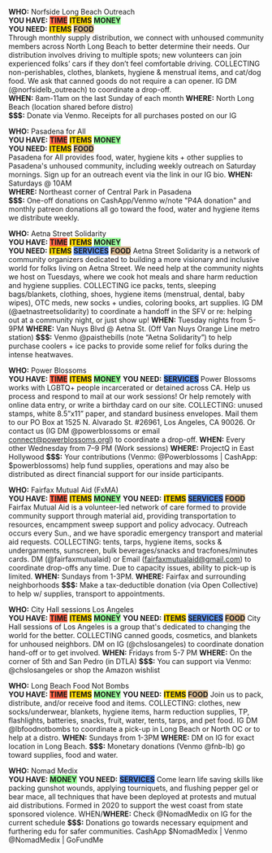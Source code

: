 **WHO:** Norfside Long Beach Outreach  
**YOU HAVE:** **<span style="background-color: tomato">TIME</span>** **<span style="background-color: gold">ITEMS</span>** **<span style="background-color: palegreen">MONEY</span>**  
**YOU NEED:** **<span style="background-color: gold">ITEMS</span>** **<span style="background-color: tan">FOOD</span>**  
Through monthly supply distribution, we connect with unhoused community members across North Long Beach to better determine their needs. Our distribution involves driving to multiple spots; new volunteers can join experienced folks’ cars if they don’t feel comfortable driving. COLLECTING non-perishables, clothes, blankets, hygiene & menstrual items, and cat/dog food. We ask that canned goods do not require a can opener. IG DM (@norfsidelb_outreach) to coordinate a drop-off.  
**WHEN:** 8am-11am on the last Sunday of each month 
**WHERE:** North Long Beach (location shared before distro)  
**$$$:** Donate via Venmo. Receipts for all purchases posted on our IG

**WHO:** Pasadena for All  
**YOU HAVE:** **<span style="background-color: tomato">TIME</span>** **<span style="background-color: gold">ITEMS</span>** **<span style="background-color: palegreen">MONEY</span>**  
**YOU NEED:** **<span style="background-color: gold">ITEMS</span>** **<span style="background-color: tan">FOOD</span>**  
Pasadena for All provides food, water, hygiene kits + other supplies to Pasadena's unhoused community, including weekly outreach on Saturday mornings. Sign up for an outreach event via the link in our IG bio. 
**WHEN:** Saturdays @ 10AM  
**WHERE:** Northeast corner of Central Park in Pasadena  
**$$$:** One-off donations on CashApp/Venmo w/note "P4A donation" and monthly patreon donations all go toward the food, water and hygiene items we distribute weekly.

**WHO:** Aetna Street Solidarity  
**YOU HAVE:** **<span style="background-color: tomato">TIME</span>** **<span style="background-color: gold">ITEMS</span>** **<span style="background-color: palegreen">MONEY</span>**  
**YOU NEED:** **<span style="background-color: gold">ITEMS</span>** **<span style="background-color: cornflowerblue">SERVICES</span>** **<span style="background-color: tan">FOOD</span>** 
Aetna Street Solidarity is a network of community organizers dedicated to building a more visionary and inclusive world for folks living on Aetna Street. We need help at the community nights we host on Tuesdays, where we cook hot meals and share harm reduction and hygiene supplies. COLLECTING ice packs, tents, sleeping bags/blankets, clothing, shoes, hygiene items (menstrual, dental, baby wipes), OTC meds, new socks + undies, coloring books, art supplies. IG DM (@aetnastreetsolidarity) to coordinate a handoff in the SFV or re: helping out at a community night, or just show up!
**WHEN:** Tuesday nights from 5-9PM 
**WHERE:** Van Nuys Blvd @ Aetna St. (Off Van Nuys Orange Line metro station)
**$$$:** Venmo @paisthebills (note “Aetna Solidarity”) to help purchase coolers + ice packs to provide some relief for folks during the intense heatwaves. 

**WHO:** Power Blossoms  
**YOU HAVE:** **<span style="background-color: tomato">TIME</span>** **<span style="background-color: gold">ITEMS</span>** **<span style="background-color: palegreen">MONEY</span>**
**YOU NEED:** **<span style="background-color: cornflowerblue">SERVICES</span>** 
Power Blossoms works with LGBTQ+ people incarcerated or detained across CA. Help us process and respond to mail at our work sessions! Or help remotely with online data entry, or write a birthday card on our site. COLLECTING: unused stamps, white 8.5”x11” paper, and standard business envelopes. Mail them to our PO Box at 1525 N. Alvarado St. #26961, Los Angeles, CA 90026. Or contact us (IG DM @powerblossoms or email connect@powerblossoms.orgl) to coordinate a drop-off. 
**WHEN:** Every other Wednesday from 7–9 PM (Work sessions)
**WHERE:** ProjectQ in East Hollywood
**$$$:** Your contributions (Venmo: @Powerblossoms | CashApp: $powerblossoms) help fund supplies, operations and may also be distributed as direct financial support for our inside participants. 

**WHO:** Fairfax Mutual Aid (FxMA)  
**YOU HAVE:** **<span style="background-color: tomato">TIME</span>** **<span style="background-color: gold">ITEMS</span>** **<span style="background-color: palegreen">MONEY</span>**
**YOU NEED:** **<span style="background-color: gold">ITEMS</span>** **<span style="background-color: cornflowerblue">SERVICES</span>** **<span style="background-color: tan">FOOD</span>** 
Fairfax Mutual Aid is a volunteer-led network of care formed to provide community support through material aid, providing transportation to resources, encampment sweep support and policy advocacy.
Outreach occurs every Sun., and we have sporadic emergency transport and material aid requests. COLLECTING: tents, tarps, hygiene items, socks & undergarments, sunscreen, bulk beverages/snacks and tracfones/minutes cards. DM (@fairfaxmutualaid) or Email (fairfaxmutualaid@gmail.com) to coordinate drop-offs any time. Due to capacity issues, ability to pick-up is limited.
**WHEN:** Sundays from 1-3PM. 
**WHERE:** Fairfax and surrounding neighborhoods
**$$$:** Make a tax-deductible donation (via Open Collective) to help w/ supplies, transport to appointments.

**WHO:** City Hall sessions Los Angeles  
**YOU HAVE:** **<span style="background-color: tomato">TIME</span>** **<span style="background-color: gold">ITEMS</span>** **<span style="background-color: palegreen">MONEY</span>**
**YOU NEED:**  **<span style="background-color: gold">ITEMS</span>** **<span style="background-color: cornflowerblue">SERVICES</span>** **<span style="background-color: tan">FOOD</span>**
City Hall sessions of Los Angeles is a group that's dedicated to changing the world for the better. COLLECTING canned goods, cosmetics, and blankets for unhoused neighbors. DM on IG (@chslosangeles) to coordinate donation hand-off or to get involved.
**WHEN:** Fridays from 5-7 PM
**WHERE:** On the corner of 5th and San Pedro (in DTLA)
**$$$:** You can support via Venmo: @chslosangeles or shop the Amazon wishlist

**WHO:** Long Beach Food Not Bombs   
**YOU HAVE:** **<span style="background-color: tomato">TIME</span>** **<span style="background-color: gold">ITEMS</span>** **<span style="background-color: palegreen">MONEY</span>**
**YOU NEED:** **<span style="background-color: gold">ITEMS</span>** **<span style="background-color: tan">FOOD</span>**
Join us to pack, distribute, and/or receive food and items. COLLECTING: clothes, new socks/underwear, blankets, hygiene items, harm reduction supplies, TP, flashlights, batteries, snacks, fruit, water, tents, tarps, and pet food. IG DM @lbfoodnotbombs to coordinate a pick-up in Long Beach or North OC or to help at a distro. 
**WHEN:** Sundays from 1-3PM
**WHERE:** DM on IG for exact location in Long Beach.
**$$$:** Monetary donations (Venmo @fnb-lb) go toward supplies, food and water.

**WHO:** Nomad Medix  
**YOU HAVE:** **<span style="background-color: palegreen">MONEY</span>**
**YOU NEED:** **<span style="background-color: cornflowerblue">SERVICES</span>**
Come learn life saving skills like packing gunshot wounds, applying tourniquets, and flushing pepper gel or bear mace, all techniques that have been deployed at protests and mutual aid distributions. Formed in 2020 to support the west coast from state sponsored violence.
WHEN/**WHERE:** Check @NomadMedix on IG for the current schedule
**$$$:** Donations go towards necessary equipment and furthering edu for safer communities. CashApp $NomadMedix | Venmo @NomadMedix | GoFundMe
